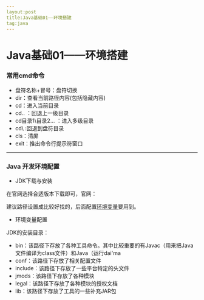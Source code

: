 ```yaml
---
layout:post
title:Java基础01——环境搭建
tag:java
---
```




# Java基础01——环境搭建

### 常用cmd命令

- 盘符名称+冒号：盘符切换
- dir：查看当前路径内容(包括隐藏内容)
- cd：进入当前目录
- cd.. ：回退上一级目录
- cd目录1\目录2\... ：进入多级目录
- cd\ :回退到盘符目录
- cls：清屏
- exit：推出命令行提示符窗口

---

### Java 开发环境配置

- JDK下载与安装

在官网选择合适版本下载即可，官网：

建议路径设置成比较好找的，后面配置[环境变量](https://so.csdn.net/so/search?q=环境变量&spm=1001.2101.3001.7020)要用到。

- 环境变量配置





JDK的安装目录：

- bin：该路径下存放了各种工具命令。其中比较重要的有Javac（用来把Java文件编译为class文件）和Java（运行dai'ma
- conf：该路径下存放了相关配置文件
- include：该路径下存放了一些平台特定的头文件
- jmods：该路径下存放了各种模块
- legal：该路径下存放了各种模块的授权文档
- lib：该路径下存放了工具的一些补充JAR包
